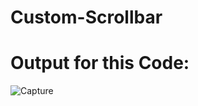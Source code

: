 # Custom-Scrollbar
# Output for this Code:
![Capture](https://github.com/M-B-I/AllInOne_ProjectHub/assets/91153075/32e4402e-63ce-40e4-a0ae-16b991bd1dff)
